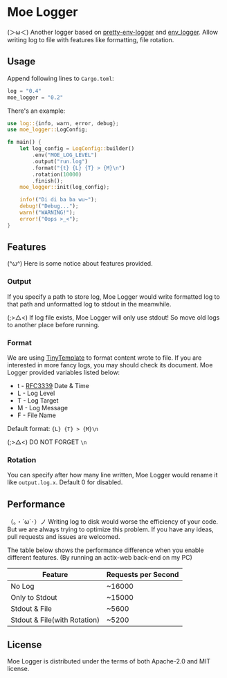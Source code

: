 # Moe Logger

(＞ω＜) Another logger based on [pretty-env-logger](https://github.com/seanmonstar/pretty-env-logger) and [env_logger](https://github.com/env-logger-rs/env_logger/). Allow writing log to file with features like formatting, file rotation.

## Usage

Append following lines to `Cargo.toml`:

```rust
log = "0.4"
moe_logger = "0.2"
```

There's an example:

```rust
use log::{info, warn, error, debug};
use moe_logger::LogConfig;

fn main() {
    let log_config = LogConfig::builder()
        .env("MOE_LOG_LEVEL")
        .output("run.log")
        .format("{t} {L} {T} > {M}\n")
        .rotation(10000)
        .finish();
    moe_logger::init(log_config);

    info!("Di di ba ba wu~");
    debug!("Debug...");
    warn!("WARNING!");
    error!("Oops >_<");
}
```

## Features

(^ω^) Here is some notice about features provided.

### Output

If you specify a path to store log, Moe Logger would write formatted log to that path and unformatted log to stdout in the meanwhile.

(;>△<) If log file exists, Moe Logger will only use stdout! So move old logs to another place before running.

### Format

We are using [TinyTemplate](https://github.com/bheisler/TinyTemplate) to format content wrote to file. If you are interested in more fancy logs, you may should check its document. Moe Logger provided variables listed below:

- t - [RFC3339](https://www.ietf.org/rfc/rfc3339.txt) Date & Time
- L - Log Level
- T - Log Target
- M - Log Message
- F - File Name

Default format: `{L} {T} > {M}\n`

(;>△<) DO NOT FORGET `\n`

### Rotation

You can specify after how many line written, Moe Logger would rename it like `output.log.x`. Default 0 for disabled.

## Performance

（｡・`ω´･）ノ Writing log to disk would worse the efficiency of your code. But we are always trying to optimize this problem. If you have any ideas, pull requests and issues are welcomed.

The table below shows the performance difference when you enable different features. (By running an actix-web back-end on my PC)

| Feature                      | Requests per Second |
| ---------------------------- | ------------------- |
| No Log                       | ~16000              |
| Only to Stdout               | ~15000              |
| Stdout & File                | ~5600               |
| Stdout & File(with Rotation) | ~5200               |

## License

Moe Logger is distributed under the terms of both Apache-2.0 and MIT license.

